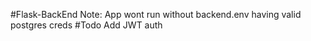 #Flask-BackEnd
Note: App wont run without backend.env having valid postgres creds
#Todo
Add JWT auth
